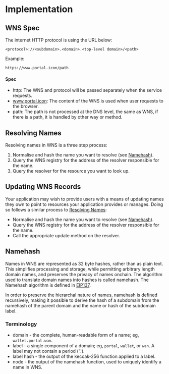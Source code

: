 # Implementation

## WNS Spec

The internet HTTP protocol is using the URL below:

```
<protocol>://<subdomain>.<domain>.<top-level domain>/<path>
```

Example:
```
https://www.portal.icon/path
```

#### Spec
- http: The WNS and protocol will be passed separately when the service requests.
- www.portal.icon: The content of the WNS is used when user requests to the browser.
- path: The path is not processed at the DNS level, the same as WNS, if there is a path, it is handled by other way or method.

## Resolving Names
Resolving names in WNS is a three step process:
1. Normalise and hash the name you want to resolve (see [Namehash](#namehash)).
2. Query the WNS registry for the address of the resolver responsible for the name.
3. Query the resolver for the resource you want to look up.

## Updating WNS Records
Your application may wish to provide users with a means of updating names they own to point to resources your application provides or manages. Doing so follows a similar process to [Resolving Names](#resolving-names):

- Normalise and hash the name you want to resolve (see [Namehash](#namehash)).
- Query the WNS registry for the address of the resolver responsible for the name.
- Call the appropriate update method on the resolver.

## Namehash
Names in WNS are represented as 32 byte hashes, rather than as plain text. This simplifies processing and storage, while permitting arbitrary length domain names, and preserves the privacy of names onchain. The algorithm used to translate domain names into hashes is called namehash. The Namehash algorithm is defined in [EIP137](https://github.com/ethereum/EIPs/blob/master/EIPS/eip-137.md).

In order to preserve the hierarchal nature of names, namehash is defined recursively, making it possible to derive the hash of a subdomain from the namehash of the parent domain and the name or hash of the subdomain label.

### Terminology
- domain - the complete, human-readable form of a name; eg, `wallet.portal.wan`.
- label - a single component of a domain; eg, `portal`, `wallet`, or `wan`. A label may not contain a period ('.').
- label hash - the output of the keccak-256 function applied to a label.
- node - the output of the namehash function, used to uniquely identify a name in WNS.
